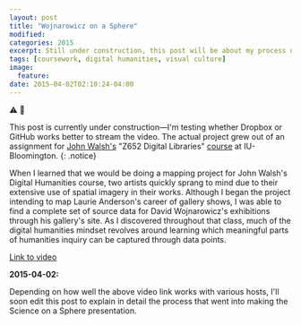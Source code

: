 ```yaml
---
layout: post
title: "Wojnarowicz on a Sphere"
modified:
categories: 2015
excerpt: Still under construction, this post will be about my process of making a map of artist David Wojnarowicz's gallery exhibits for the NOAA Science on a Sphere.
tags: [coursework, digital humanities, visual culture]
image:
  feature:
date: 2015-04-02T02:10:24-04:00
---
```


:warning: :construction:

This post is currently under construction—I'm testing whether Dropbox or GitHub works better to stream the video. The actual project grew out of an assignment for [John Walsh's](http://biblicon.org/about) "Z652 Digital Libraries" [course](http://www.soic.indiana.edu/graduate/courses/index.html?number=z652&department=ILS) at IU-Bloomington. 
{: .notice}  

When I learned that we would be doing a mapping project for John Walsh's Digital Humanities course, two artists quickly sprang to mind due to their extensive use of spatial imagery in their works. Although I began the project intending to map Laurie Anderson's career of gallery shows, I was able to find a complete set of source data for David Wojnarowicz's exhibitions through his gallery's site. As I discovered throughout that class, much of the digital humanities mindset revolves around learning which meaningful parts of humanities inquiry can be captured through data points.   

[Link to video](https://dl.dropboxusercontent.com/u/5210789/wojnarowicz_sphere.MOV)  

**2015-04-02:**

Depending on how well the above video link works with various hosts, I'll soon edit this post to explain in detail the process that went into making the Science on a Sphere presentation.  


